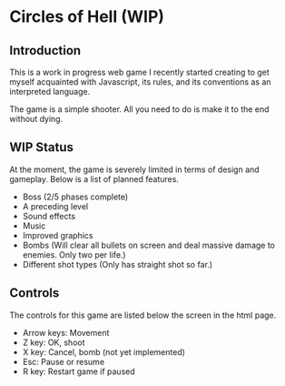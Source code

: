# Circles of Hell (WIP)

## Introduction
This is a work in progress web game I recently started creating to get myself acquainted with Javascript, its rules, and its conventions as an interpreted language.

The game is a simple shooter. All you need to do is make it to the end without dying.

## WIP Status
At the moment, the game is severely limited in terms of design and gameplay. Below is a list of planned features.

* Boss (2/5 phases complete)
* A preceding level
* Sound effects
* Music
* Improved graphics
* Bombs (Will clear all bullets on screen and deal massive damage to enemies. Only two per life.)
* Different shot types (Only has straight shot so far.)

## Controls
The controls for this game are listed below the screen in the html page.

* Arrow keys: Movement
* Z key: OK, shoot
* X key: Cancel, bomb (not yet implemented)
* Esc: Pause or resume
* R key: Restart game if paused
